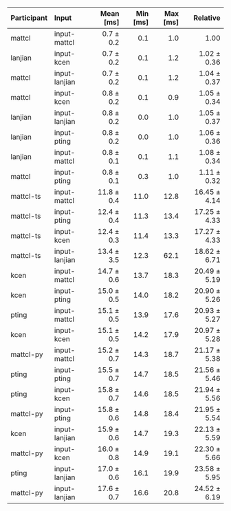 | Participant | Input | Mean [ms] | Min [ms] | Max [ms] | Relative |
|:---|:---|---:|---:|---:|---:|
| mattcl | input-mattcl | 0.7 ± 0.2 | 0.1 | 1.0 | 1.00 |
| lanjian | input-kcen | 0.7 ± 0.2 | 0.1 | 1.2 | 1.02 ± 0.36 |
| mattcl | input-lanjian | 0.7 ± 0.2 | 0.1 | 1.2 | 1.04 ± 0.37 |
| mattcl | input-kcen | 0.8 ± 0.2 | 0.1 | 0.9 | 1.05 ± 0.34 |
| lanjian | input-lanjian | 0.8 ± 0.2 | 0.0 | 1.0 | 1.05 ± 0.37 |
| lanjian | input-pting | 0.8 ± 0.2 | 0.0 | 1.0 | 1.06 ± 0.36 |
| lanjian | input-mattcl | 0.8 ± 0.1 | 0.1 | 1.1 | 1.08 ± 0.34 |
| mattcl | input-pting | 0.8 ± 0.1 | 0.3 | 1.0 | 1.11 ± 0.32 |
| mattcl-ts | input-mattcl | 11.8 ± 0.4 | 11.0 | 12.8 | 16.45 ± 4.14 |
| mattcl-ts | input-pting | 12.4 ± 0.4 | 11.3 | 13.4 | 17.25 ± 4.33 |
| mattcl-ts | input-kcen | 12.4 ± 0.3 | 11.4 | 13.3 | 17.27 ± 4.33 |
| mattcl-ts | input-lanjian | 13.4 ± 3.5 | 12.3 | 62.1 | 18.62 ± 6.71 |
| kcen | input-mattcl | 14.7 ± 0.6 | 13.7 | 18.3 | 20.49 ± 5.19 |
| kcen | input-pting | 15.0 ± 0.5 | 14.0 | 18.2 | 20.90 ± 5.26 |
| pting | input-mattcl | 15.1 ± 0.5 | 13.9 | 17.6 | 20.93 ± 5.27 |
| kcen | input-kcen | 15.1 ± 0.5 | 14.2 | 17.9 | 20.97 ± 5.28 |
| mattcl-py | input-mattcl | 15.2 ± 0.7 | 14.3 | 18.7 | 21.17 ± 5.38 |
| pting | input-pting | 15.5 ± 0.7 | 14.7 | 18.5 | 21.56 ± 5.46 |
| pting | input-kcen | 15.8 ± 0.7 | 14.6 | 18.5 | 21.94 ± 5.56 |
| mattcl-py | input-pting | 15.8 ± 0.6 | 14.8 | 18.4 | 21.95 ± 5.54 |
| kcen | input-lanjian | 15.9 ± 0.6 | 14.7 | 19.3 | 22.13 ± 5.59 |
| mattcl-py | input-kcen | 16.0 ± 0.8 | 14.9 | 19.1 | 22.30 ± 5.66 |
| pting | input-lanjian | 17.0 ± 0.6 | 16.1 | 19.9 | 23.58 ± 5.95 |
| mattcl-py | input-lanjian | 17.6 ± 0.7 | 16.6 | 20.8 | 24.52 ± 6.19 |
